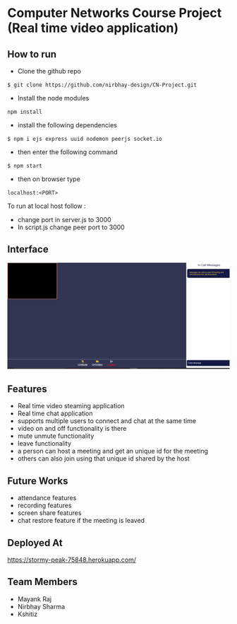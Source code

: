 # Computer Networks Course Project (Real time video application)

## **How to run**

- Clone the github repo

```
$ git clone https://github.com/nirbhay-design/CN-Project.git
```
- Install the node modules

```
npm install
```

- install the following dependencies

```
$ npm i ejs express uuid nodemon peerjs socket.io
```

- then enter the following command

```
$ npm start
```

- then on browser type

```
localhost:<PORT>
```

To run at local host follow :

- change port in server.js to 3000
- In script.js change peer port to 3000

## Interface

![img](https://github.com/Mayank9mare/ImagesForMarkdown/blob/main/eg1.png?raw=true)


## **Features**

- Real time video steaming application
- Real time chat application
- supports multiple users to connect and chat at the same time
- video on and off functionality is there
- mute unmute functionality
- leave functionality 
- a person can host a meeting and get an unique id for the meeting
- others can also join using that unique id shared by the host

## **Future Works**

- attendance features
- recording features
- screen share features
- chat restore feature if the meeting is leaved

## **Deployed At**

https://stormy-peak-75848.herokuapp.com/

## **Team Members**

- Mayank Raj
- Nirbhay Sharma
- Kshitiz

